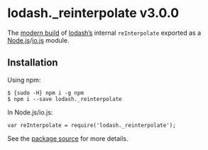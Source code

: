 lodash.\_reinterpolate v3.0.0
=============================

The [modern build](https://github.com/lodash/lodash/wiki/Build-Differences) of [lodash’s](https://lodash.com/) internal `reInterpolate` exported as a [Node.js](http://nodejs.org/)/[io.js](https://iojs.org/) module.

Installation
------------

Using npm:

    $ {sudo -H} npm i -g npm
    $ npm i --save lodash._reinterpolate

In Node.js/io.js:

    var reInterpolate = require('lodash._reinterpolate');

See the [package source](https://github.com/lodash/lodash/blob/3.0.0-npm-packages/lodash._reinterpolate) for more details.
